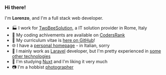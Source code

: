 ### Hi there!

I'm **Lorenzo**, and I'm a full stack web developer.

* 🏭 I work for [TwoBeeSolution](https://twobeesolution.com), a IT solution provider in Rome, Italy
* 🥇 My coding achivements are available on [CodersRank](https://profile.codersrank.io/user/lbreda/)
* 📄 My curriculum vitae is [here on GitHub](https://github.com/LBreda/cv)!
* 🌐 I have a [personal homepage](https://lbreda.com) - in Italian, sorry
* 💬 I mainly work as [Laravel](https://laravel.com) developer, but I'm pretty experienced in [some other technologies](https://github.com/LBreda/cv)
* 🏫 I'm studying [Nuxt](https://nuxtjs.org/) and I'm liking it very much
* 📷 I'm a hobbist [photographer](https://instagram.com/lbreda/)
